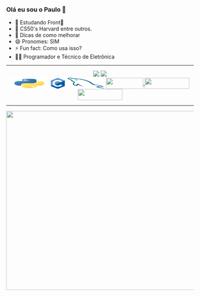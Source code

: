 ### Olá eu sou o Paulo 👋


- 🔭 Estudando Front🐍
- 🌱 CS50's Harvard entre outros.
- 🤔 Dicas de como melhorar
- 😄 Pronomes: SIM
- ⚡ Fun fact: Como usa isso?
- 🐱‍👤 Programador e Técnico de Eletrônica

<hr>

<div align="center">
  <img height="150em" src="https://github-readme-stats.vercel.app/api?username=PauloVGDS&show_icons=true&theme=transparent&include_all_commits=true&count_private=true"/>
  <img height="150em" src="https://github-readme-stats.vercel.app/api/top-langs/?username=PauloVGDS&layout=compact&langs_count=7&theme=transparent"/>
</div>

<div align="center">
  <img align="center" height="30" width="100" src="https://raw.githubusercontent.com/devicons/devicon/master/icons/python/python-original.svg">
  <img align="center" height="30" width="45" src="https://raw.githubusercontent.com/devicons/devicon/master/icons/c/c-original.svg">
  <img align="center" height="30" width="100" src="https://raw.githubusercontent.com/devicons/devicon/master/icons/mysql/mysql-original.svg">
  
  <a href = "https://steamcommunity.com/profiles/76561198276672754/">
    <img height="30" width="100" align="center" src="https://img.shields.io/badge/Steam-000000?style=for-the-badge&logo=steam&logoColor=white"_blank">
  </a>
  
  <a href = "https://discord.gg/hZeuT59k">
    <img align="center" height="30" width="120" src="https://img.shields.io/badge/Discord-7289DA?style=for-the-badge&logo=discord&logoColor=white">
  </a>
  
  <img align="center" height="30" width="120" src="https://img.shields.io/badge/Windows-0078D6?style=for-the-badge&logo=windows&logoColor=white">
</div>

<hr>

<div align="center">
  <img height="480" width="640" src="https://certificates.cs50.io/f0618911-da7c-4095-aae9-15684868f010.png?size=letter">
</div>
